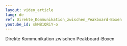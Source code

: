 ```yaml
---
layout: video_article
lang: de
ref: Direkte_Kommunikation_zwischen_Peakboard-Boxen
youtube_id: skMB1QRiY-o
---
```


Direkte Kommunikation zwischen Peakboard-Boxen
